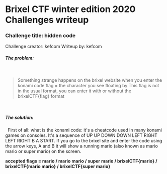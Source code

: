 # Brixel CTF winter edition 2020 Challenges writeup
### Challenge title: hidden code
Challenge creator: kefcom
Writeup by: kefcom

##### The problem:
&nbsp;
>Something strange happens on the brixel website when you enter the konami code
flag = the character you see floating by
This flag is not in the usual format, you can enter it with or without the brixelCTF{flag} format

&nbsp;
##### The solution:
&nbsp;
First of all: what is the konami code: it's a cheatcode used in many konami games on consoles. It's a sequence of UP UP DOWN DOWN LEFT RIGHT LEFT RIGHT B A START.
If you go to the brixel site and enter the code using the arrow keys, A and B it will show a running mario (also known as mario mario or super mario) on the screen.


**accepted flags = mario / mario mario / super mario / brixelCTF{mario} / brixelCTF{mario mario} / brixelCTF{super mario}**